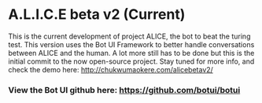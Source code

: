 # A.L.I.C.E beta v2 (Current)
This is the current development of project ALICE, the bot to beat the turing test. This version uses the Bot UI Framework to better handle conversations between ALICE and the human. A lot more still has to be done but this is the initial commit to the now open-source project. Stay tuned for more info, and check the demo here: http://chukwumaokere.com/alicebetav2/  

### View the Bot UI github here: https://github.com/botui/botui
